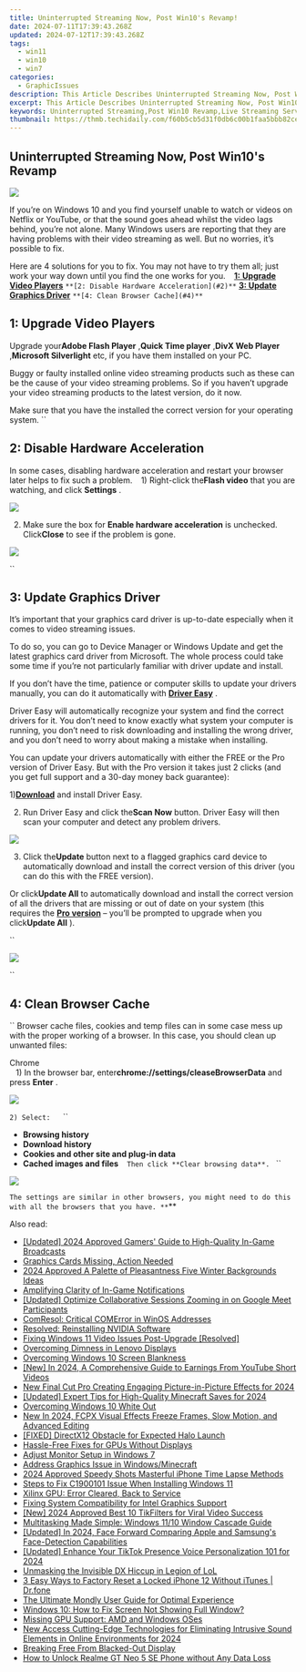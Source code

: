 ```yaml
---
title: Uninterrupted Streaming Now, Post Win10's Revamp!
date: 2024-07-11T17:39:43.268Z
updated: 2024-07-12T17:39:43.268Z
tags:
  - win11
  - win10
  - win7
categories:
  - GraphicIssues
description: This Article Describes Uninterrupted Streaming Now, Post Win10's Revamp!
excerpt: This Article Describes Uninterrupted Streaming Now, Post Win10's Revamp!
keywords: Uninterrupted Streaming,Post Win10 Revamp,Live Streaming Service,Windows 10 Updates,Streaming Technology,OS-Based Streaming Enhancements,High Quality Streaming
thumbnail: https://thmb.techidaily.com/f60b5cb5d31f0db6c00b1faa5bbb82ce655e5c5fa0350104266b8258e603ad98.png
---
```


## Uninterrupted Streaming Now, Post Win10's Revamp

![](https://images.drivereasy.com/wp-content/uploads/2017/09/img_59bf33c97703a.jpg)

 If you’re on Windows 10 and you find yourself unable to watch or videos on Netflix or YouTube, or that the sound goes ahead whilst the video lags behind, you’re not alone. Many Windows users are reporting that they are having problems with their video streaming as well. But no worries, it’s possible to fix.

 Here are 4 solutions for you to fix. You may not have to try them all; just work your way down until you find the one works for you.
``
`` [**1:** **Upgrade Video Players**](#1)
`` **[2: Disable Hardware Acceleration](#2)**
`` **[3: Update Graphics Driver](#3)**
`` **[4: Clean Browser Cache](#4)**
``

## **1: Upgrade Video Players**

 Upgrade your**Adobe Flash Player** ,**Quick Time player** ,**DivX Web Player** ,**Microsoft Silverlight** etc, if you have them installed on your PC.

 Buggy or faulty installed online video streaming products such as these can be the cause of your video streaming problems. So if you haven’t upgrade your video streaming products to the latest version, do it now.

 Make sure that you have the installed the correct version for your operating system.
``

## **2: Disable Hardware Acceleration**

 In some cases, disabling hardware acceleration and restart your browser later helps to fix such a problem.
``
`` 1) Right-click the**Flash video** that you are watching, and click **Settings** .

![](https://images.drivereasy.com/wp-content/uploads/2016/09/settings-on-flash-video.png)

 2) Make sure the box for **Enable hardware acceleration** is unchecked. Click**Close** to see if the problem is gone.

![](https://images.drivereasy.com/wp-content/uploads/2016/09/enable-hardware-accleration.png)

``

## **3: Update Graphics Driver**

 It’s important that your graphics card driver is up-to-date especially when it comes to video streaming issues.

 To do so, you can go to Device Manager or Windows Update and get the latest graphics card driver from Microsoft. The whole process could take some time if you’re not particularly familiar with driver update and install.

 If you don’t have the time, patience or computer skills to update your drivers manually, you can do it automatically with [**Driver Easy**](https://tools.techidaily.com/drivereasy/download/) .

 Driver Easy will automatically recognize your system and find the correct drivers for it. You don’t need to know exactly what system your computer is running, you don’t need to risk downloading and installing the wrong driver, and you don’t need to worry about making a mistake when installing.

 You can update your drivers automatically with either the FREE or the Pro version of Driver Easy. But with the Pro version it takes just 2 clicks (and you get full support and a 30-day money back guarantee):

 1)[**Download**](https://tools.techidaily.com/drivereasy/download/) and install Driver Easy.

 2) Run Driver Easy and click the**Scan Now** button. Driver Easy will then scan your computer and detect any problem drivers.

![](https://images.drivereasy.com/wp-content/uploads/2017/08/img_59914e6936efa.png)

 3) Click the**Update** button next to a flagged graphics card device to automatically download and install the correct version of this driver (you can do this with the FREE version).

 Or click**Update All** to automatically download and install the correct version of all the drivers that are missing or out of date on your system (this requires the [**Pro version**](https://tools.techidaily.com/drivereasy/download/) – you’ll be prompted to upgrade when you click**Update All** ).

``

![](https://images.drivereasy.com/wp-content/uploads/2017/08/img_59914e6f9c972.jpg)

``

## **4: Clean Browser Cache**

`` Browser cache files, cookies and temp files can in some case mess up with the proper working of a browser. In this case, you should clean up unwanted files:

 Chrome  
``
`` 1) In the browser bar, enter**chrome://settings/cleaseBrowserData**  and press **Enter** .
``
``

![](https://images.drivereasy.com/wp-content/uploads/2016/09/img_57d912ef7ac04-600x212.jpg)

``2) Select:
``
`` `` ``

* **Browsing history**
`` ``
* **Download history**
`` ``
* **Cookies and other site and plug-in data**
`` ``
* **Cached images and files**
`` ``
``Then click **Clear browsing data**.
``
``

![](https://images.drivereasy.com/wp-content/uploads/2016/09/clear-browsing-data.png)

``The settings are similar in other browsers, you might need to do this with all the browsers that you have.
**``**

<ins class="adsbygoogle"
     style="display:block"
     data-ad-format="autorelaxed"
     data-ad-client="ca-pub-7571918770474297"
     data-ad-slot="1223367746"></ins>



<ins class="adsbygoogle"
     style="display:block"
     data-ad-client="ca-pub-7571918770474297"
     data-ad-slot="8358498916"
     data-ad-format="auto"
     data-full-width-responsive="true"></ins>



<span class="atpl-alsoreadstyle">Also read:</span>
<div><ul>
<li><a href="https://screen-video-capture.techidaily.com/updated-2024-approved-gamers-guide-to-high-quality-in-game-broadcasts/"><u>[Updated] 2024 Approved  Gamers' Guide to High-Quality In-Game Broadcasts</u></a></li>
<li><a href="https://graphic-issues.techidaily.com/graphics-cards-missing-action-needed/"><u>Graphics Cards Missing, Action Needed</u></a></li>
<li><a href="https://youtube-clips.techidaily.com/2024-approved-a-palette-of-pleasantness-five-winter-backgrounds-ideas/"><u>2024 Approved  A Palette of Pleasantness  Five Winter Backgrounds Ideas</u></a></li>
<li><a href="https://graphic-issues.techidaily.com/amplifying-clarity-of-in-game-notifications/"><u>Amplifying Clarity of In-Game Notifications</u></a></li>
<li><a href="https://fox-hovers.techidaily.com/updated-optimize-collaborative-sessions-zooming-in-on-google-meet-participants/"><u>[Updated] Optimize Collaborative Sessions  Zooming in on Google Meet Participants</u></a></li>
<li><a href="https://graphic-issues.techidaily.com/comresol-critical-comerror-in-winos-addresses/"><u>ComResol: Critical COMError in WinOS Addresses</u></a></li>
<li><a href="https://graphic-issues.techidaily.com/resolved-reinstalling-nvidia-software/"><u>Resolved: Reinstalling NVIDIA Software</u></a></li>
<li><a href="https://graphic-issues.techidaily.com/fixing-windows-11-video-issues-post-upgrade-resolved/"><u>Fixing Windows 11 Video Issues Post-Upgrade [Resolved]</u></a></li>
<li><a href="https://graphic-issues.techidaily.com/overcoming-dimness-in-lenovo-displays/"><u>Overcoming Dimness in Lenovo Displays</u></a></li>
<li><a href="https://graphic-issues.techidaily.com/overcoming-windows-10-screen-blankness/"><u>Overcoming Windows 10 Screen Blankness</u></a></li>
<li><a href="https://facebook-record-videos.techidaily.com/new-in-2024-a-comprehensive-guide-to-earnings-from-youtube-short-videos/"><u>[New] In 2024, A Comprehensive Guide to Earnings From YouTube Short Videos</u></a></li>
<li><a href="https://video-content-creator.techidaily.com/new-final-cut-pro-creating-engaging-picture-in-picture-effects-for-2024/"><u>New Final Cut Pro Creating Engaging Picture-in-Picture Effects for 2024</u></a></li>
<li><a href="https://screen-sharing-recording.techidaily.com/updated-expert-tips-for-high-quality-minecraft-saves-for-2024/"><u>[Updated] Expert Tips for High-Quality Minecraft Saves for 2024</u></a></li>
<li><a href="https://graphic-issues.techidaily.com/overcoming-windows-10-white-out/"><u>Overcoming Windows 10 White Out</u></a></li>
<li><a href="https://ai-driven-video-production.techidaily.com/new-in-2024-fcpx-visual-effects-freeze-frames-slow-motion-and-advanced-editing/"><u>New In 2024, FCPX Visual Effects Freeze Frames, Slow Motion, and Advanced Editing</u></a></li>
<li><a href="https://graphic-issues.techidaily.com/fixed-directx12-obstacle-for-expected-halo-launch/"><u>[FIXED] DirectX12 Obstacle for Expected Halo Launch</u></a></li>
<li><a href="https://graphic-issues.techidaily.com/hassle-free-fixes-for-gpus-without-displays/"><u>Hassle-Free Fixes for GPUs Without Displays</u></a></li>
<li><a href="https://graphic-issues.techidaily.com/adjust-monitor-setup-in-windows-7/"><u>Adjust Monitor Setup in Windows 7</u></a></li>
<li><a href="https://graphic-issues.techidaily.com/address-graphics-issue-in-windowsminecraft/"><u>Address Graphics Issue in Windows/Minecraft</u></a></li>
<li><a href="https://extra-skills.techidaily.com/2024-approved-speedy-shots-masterful-iphone-time-lapse-methods/"><u>2024 Approved  Speedy Shots  Masterful iPhone Time Lapse Methods</u></a></li>
<li><a href="https://graphic-issues.techidaily.com/steps-to-fix-c1900101-issue-when-installing-windows-11/"><u>Steps to Fix C1900101 Issue When Installing Windows 11</u></a></li>
<li><a href="https://graphic-issues.techidaily.com/xilinx-gpu-error-cleared-back-to-service/"><u>Xilinx GPU: Error Cleared, Back to Service</u></a></li>
<li><a href="https://graphic-issues.techidaily.com/fixing-system-compatibility-for-intel-graphics-support/"><u>Fixing System Compatibility for Intel Graphics Support</u></a></li>
<li><a href="https://tiktok-video-recordings.techidaily.com/new-2024-approved-best-10-tikfilters-for-viral-video-success/"><u>[New] 2024 Approved  Best 10 TikFilters for Viral Video Success</u></a></li>
<li><a href="https://win11.techidaily.com/multitasking-made-simple-windows-1110-window-cascade-guide/"><u>Multitasking Made Simple: Windows 11/10 Window Cascade Guide</u></a></li>
<li><a href="https://fox-links.techidaily.com/updated-in-2024-face-forward-comparing-apple-and-samsungs-face-detection-capabilities/"><u>[Updated] In 2024, Face Forward  Comparing Apple and Samsung's Face-Detection Capabilities</u></a></li>
<li><a href="https://tiktok-videos.techidaily.com/updated-enhance-your-tiktok-presence-voice-personalization-101-for-2024/"><u>[Updated] Enhance Your TikTok Presence  Voice Personalization 101 for 2024</u></a></li>
<li><a href="https://graphic-issues.techidaily.com/unmasking-the-invisible-dx-hiccup-in-legion-of-lol/"><u>Unmasking the Invisible DX Hiccup in Legion of LoL</u></a></li>
<li><a href="https://iphone-unlock.techidaily.com/3-easy-ways-to-factory-reset-a-locked-iphone-12-without-itunes-drfone-by-drfone-ios/"><u>3 Easy Ways to Factory Reset a Locked iPhone 12 Without iTunes | Dr.fone</u></a></li>
<li><a href="https://mondly-stories.techidaily.com/the-ultimate-mondly-user-guide-for-optimal-experience/"><u>The Ultimate Mondly User Guide for Optimal Experience</u></a></li>
<li><a href="https://graphic-issues.techidaily.com/windows-10-how-to-fix-screen-not-showing-full-window/"><u>Windows 10: How to Fix Screen Not Showing Full Window?</u></a></li>
<li><a href="https://graphic-issues.techidaily.com/missing-gpu-support-amd-and-windows-oses/"><u>Missing GPU Support: AMD and Windows OSes</u></a></li>
<li><a href="https://sound-tweaking.techidaily.com/new-access-cutting-edge-technologies-for-eliminating-intrusive-sound-elements-in-online-environments-for-2024/"><u>New Access Cutting-Edge Technologies for Eliminating Intrusive Sound Elements in Online Environments for 2024</u></a></li>
<li><a href="https://graphic-issues.techidaily.com/breaking-free-from-blacked-out-display/"><u>Breaking Free From Blacked-Out Display</u></a></li>
<li><a href="https://easy-unlock-android.techidaily.com/how-to-unlock-realme-gt-neo-5-se-phone-without-any-data-loss-by-drfone-android/"><u>How to Unlock Realme GT Neo 5 SE Phone without Any Data Loss</u></a></li>
</ul></div>

